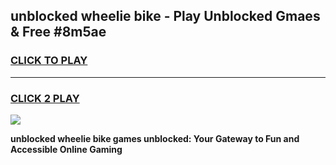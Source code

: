 
## unblocked wheelie bike - Play Unblocked Gmaes & Free #8m5ae
<h3>
<a href="https://news.freeplayer.one?title=unblocked_wheelie_bike&ref=24F">CLICK TO PLAY</a></h3>
<hr>

<h3>
<a href="https://news.freeplayer.one?title=unblocked_wheelie_bike&ref=24F">CLICK 2 PLAY</a>
  
</h3>

<a href="https://news.freeplayer.one?title=unblocked_wheelie_bike&ref=24F/"><img src="https://clearcache.store/games.png"></a>


**unblocked wheelie bike games unblocked: Your Gateway to Fun and Accessible Online Gaming**
